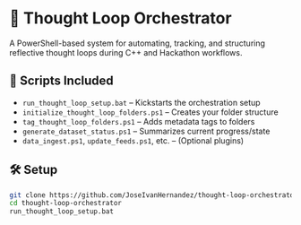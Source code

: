 # 🧠 Thought Loop Orchestrator

A PowerShell-based system for automating, tracking, and structuring reflective thought loops during C++ and Hackathon workflows.

## 📁 Scripts Included
- `run_thought_loop_setup.bat` – Kickstarts the orchestration setup
- `initialize_thought_loop_folders.ps1` – Creates your folder structure
- `tag_thought_loop_folders.ps1` – Adds metadata tags to folders
- `generate_dataset_status.ps1` – Summarizes current progress/state
- `data_ingest.ps1`, `update_feeds.ps1`, etc. – (Optional plugins)

## 🛠 Setup
```bash
git clone https://github.com/JoseIvanHernandez/thought-loop-orchestrator.git
cd thought-loop-orchestrator
run_thought_loop_setup.bat
